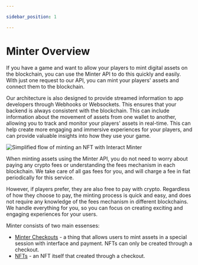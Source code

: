 ```yaml
---

sidebar_position: 1

---
```


# Minter Overview

If you have a game and want to allow your players to mint digital assets on the blockchain, you can use the Minter API to do this quickly and easily. With just one request to our API, you can mint your players' assets and connect them to the blockchain.

Our architecture is also designed to provide streamed information to app developers through Webhooks or Websockets. This ensures that your backend is always consistent with the blockchain. This can include information about the movement of assets from one wallet to another, allowing you to track and monitor your players' assets in real-time. This can help create more engaging and immersive experiences for your players, and can provide valuable insights into how they use your game.

![Simplified flow of minting an NFT with Interact Minter](/img/minter-flow.png)

When minting assets using the Minter API, you do not need to worry about paying any crypto fees or understanding the fees mechanism in each blockchain. We take care of all gas fees for you, and will charge a fee in fiat periodically for this service.

However, if players prefer, they are also free to pay with crypto. Regardless of how they choose to pay, the minting process is quick and easy, and does not require any knowledge of the fees mechanism in different blockchains. We handle everything for you, so you can focus on creating exciting and engaging experiences for your users.

Minter consists of two main essenses:

- [Minter Checkouts](/docs/api/minter/checkouts) - a thing that allows users to mint assets in a special session with interface and payment. NFTs can only be created through a checkout.
- [NFTs](/docs/api/minter/nfts) - an NFT itself that created through a checkout.